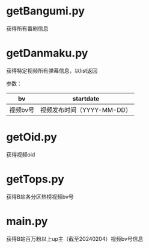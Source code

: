 # getBangumi.py
获得所有番剧信息
# getDanmaku.py
获得特定视频所有弹幕信息，以list返回

参数：

|bv|startdate|
|---|-------|
|视频bv号|视频发布时间（YYYY-MM-DD）|
# getOid.py
获得视频oid
# getTops.py
获得B站各分区热榜视频bv号
# main.py
获得B站百万粉以上up主（截至20240204）视频bv号信息